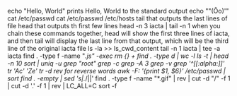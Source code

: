 echo "Hello, World" prints Hello, World to the standard output
echo "\"(Ôo)'"
cat /etc/passwd
cat /etc/passwd /etc/hosts
tail that outputs the last lines of file
head that outputs th first few lines
head -n 3 iacta | tail -n 1 when you chain these commands together, head will show the first three lines of iacta, and then tail will display the last line from that output, which will be the third line of the original iacta file
ls -la >> ls_cwd_content
tail -n 1 iacta | tee -a iacta
find . -type f -name "*.js" -exec rm {} +
find . -type d | wc -l
ls -t | head -n 10
sort | uniq -u
grep "root"
grep -c
grep -A 3
grep -v
grep '^[[:alpha:]]'
tr 'Ac' 'Ze'
tr -d
rev for reverse words
awk -F: '{print $1, $6}' /etc/passwd | sort
find . -empty | sed 's|.*/||'
find . -type f -name "*.gif" | rev | cut -d "/" -f 1 | cut -d '.' -f 1 | rev | LC_ALL=C sort -f 
